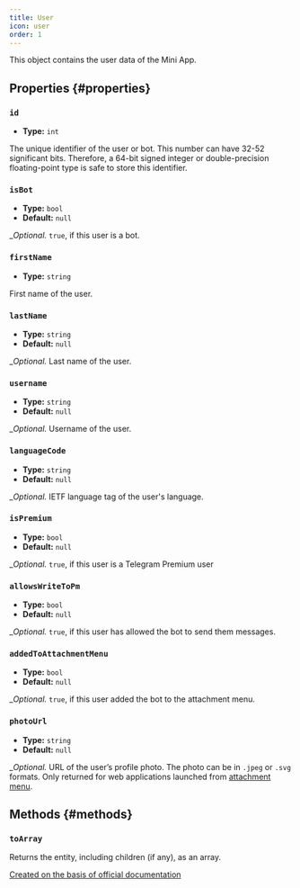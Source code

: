```yaml
---
title: User
icon: user
order: 1
---
```


This object contains the user data of the Mini App.

## Properties {#properties}

### `id`

- **Type:** `int`

The unique identifier of the user or bot. This number can have 32-52 significant bits. Therefore, a 64-bit signed integer or double-precision floating-point type is safe to store this identifier.

### `isBot`

- **Type:** `bool`
- **Default:** `null`

__Optional._ `true`, if this user is a bot.

### `firstName`

- **Type:** `string`

First name of the user.

### `lastName`

- **Type:** `string`
- **Default:** `null`

__Optional._ Last name of the user.

### `username`

- **Type:** `string`
- **Default:** `null`

__Optional._ Username of the user.

### `languageCode`

- **Type:** `string`
- **Default:** `null`

__Optional._ IETF language tag of the user's language.

### `isPremium`

- **Type:** `bool`
- **Default:** `null`

__Optional._ `true`, if this user is a Telegram Premium user

### `allowsWriteToPm`

- **Type:** `bool`
- **Default:** `null`

__Optional._ `true`, if this user has allowed the bot to send them messages.

### `addedToAttachmentMenu`

- **Type:** `bool`
- **Default:** `null`

__Optional._ `true`, if this user added the bot to the attachment menu.

### `photoUrl`

- **Type:** `string`
- **Default:** `null`

__Optional._ URL of the user’s profile photo. The photo can be in `.jpeg` or `.svg` formats. Only returned for web applications launched from [attachment menu](https://core.telegram.org/bots/webapps#adding-bots-to-the-attachment-menu).

## Methods {#methods}

### `toArray`

Returns the entity, including children (if any), as an array.

[Created on the basis of official documentation](https://core.telegram.org/bots/webapps#webappuser)